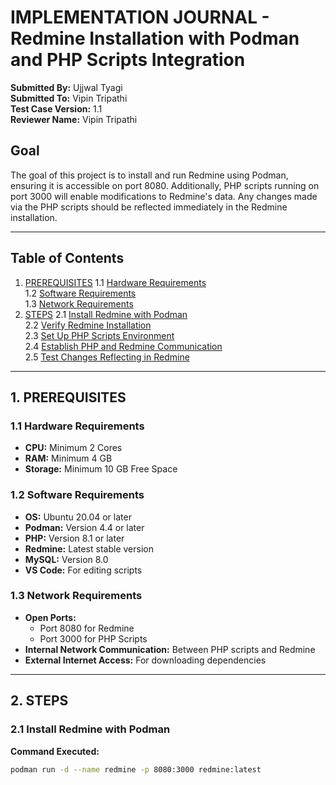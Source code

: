 # IMPLEMENTATION JOURNAL - Redmine Installation with Podman and PHP Scripts Integration

**Submitted By:** Ujjwal Tyagi  
**Submitted To:** Vipin Tripathi  
**Test Case Version:** 1.1  
**Reviewer Name:** Vipin Tripathi  

## Goal
The goal of this project is to install and run Redmine using Podman, ensuring it is accessible on port 8080. Additionally, PHP scripts running on port 3000 will enable modifications to Redmine's data. Any changes made via the PHP scripts should be reflected immediately in the Redmine installation.

---

## Table of Contents
1. [PREREQUISITES](#prerequisites)
    1.1 [Hardware Requirements](#hardware-requirements)  
    1.2 [Software Requirements](#software-requirements)  
    1.3 [Network Requirements](#network-requirements)
2. [STEPS](#steps)
    2.1 [Install Redmine with Podman](#install-redmine-with-podman)  
    2.2 [Verify Redmine Installation](#verify-redmine-installation)  
    2.3 [Set Up PHP Scripts Environment](#set-up-php-scripts-environment)  
    2.4 [Establish PHP and Redmine Communication](#establish-php-and-redmine-communication)  
    2.5 [Test Changes Reflecting in Redmine](#test-changes-reflecting-in-redmine)

---

## 1. PREREQUISITES

### 1.1 Hardware Requirements
- **CPU:** Minimum 2 Cores  
- **RAM:** Minimum 4 GB  
- **Storage:** Minimum 10 GB Free Space  

### 1.2 Software Requirements
- **OS:** Ubuntu 20.04 or later  
- **Podman:** Version 4.4 or later  
- **PHP:** Version 8.1 or later  
- **Redmine:** Latest stable version  
- **MySQL:** Version 8.0  
- **VS Code:** For editing scripts  

### 1.3 Network Requirements
- **Open Ports:**
    - Port 8080 for Redmine  
    - Port 3000 for PHP Scripts  
- **Internal Network Communication:** Between PHP scripts and Redmine  
- **External Internet Access:** For downloading dependencies  

---

## 2. STEPS

### 2.1 Install Redmine with Podman
**Command Executed:**
```bash
podman run -d --name redmine -p 8080:3000 redmine:latest

